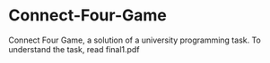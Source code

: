 # Connect-Four-Game
Connect Four Game, a solution of a university programming task.
To understand the task, read final1.pdf
